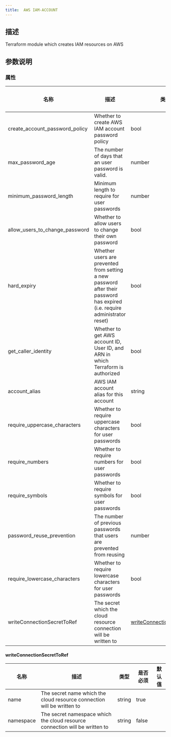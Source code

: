 ```yaml
---
title:  AWS IAM-ACCOUNT
---
```


## 描述

Terraform module which creates IAM resources on AWS

## 参数说明


### 属性

 名称 | 描述 | 类型 | 是否必须 | 默认值 
 ------------ | ------------- | ------------- | ------------- | ------------- 
 create_account_password_policy | Whether to create AWS IAM account password policy | bool | false |  
 max_password_age | The number of days that an user password is valid. | number | false |  
 minimum_password_length | Minimum length to require for user passwords | number | false |  
 allow_users_to_change_password | Whether to allow users to change their own password | bool | false |  
 hard_expiry | Whether users are prevented from setting a new password after their password has expired (i.e. require administrator reset) | bool | false |  
 get_caller_identity | Whether to get AWS account ID, User ID, and ARN in which Terraform is authorized | bool | false |  
 account_alias | AWS IAM account alias for this account | string | true |  
 require_uppercase_characters | Whether to require uppercase characters for user passwords | bool | false |  
 require_numbers | Whether to require numbers for user passwords | bool | false |  
 require_symbols | Whether to require symbols for user passwords | bool | false |  
 password_reuse_prevention | The number of previous passwords that users are prevented from reusing | number | false |  
 require_lowercase_characters | Whether to require lowercase characters for user passwords | bool | false |  
 writeConnectionSecretToRef | The secret which the cloud resource connection will be written to | [writeConnectionSecretToRef](#writeConnectionSecretToRef) | false |  


#### writeConnectionSecretToRef

 名称 | 描述 | 类型 | 是否必须 | 默认值 
 ------------ | ------------- | ------------- | ------------- | ------------- 
 name | The secret name which the cloud resource connection will be written to | string | true |  
 namespace | The secret namespace which the cloud resource connection will be written to | string | false |  

